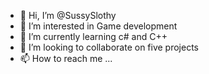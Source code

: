 - 👋 Hi, I’m @SussySlothy
- 👀 I’m interested in Game development
- 🌱 I’m currently learning c# and C++
- 💞️ I’m looking to collaborate on five projects
- 📫 How to reach me ...

<!---
SussySlothy/SussySlothy is a ✨ special ✨ repository because its `README.md` (this file) appears on your GitHub profile.
You can click the Preview link to take a look at your changes.
--->
